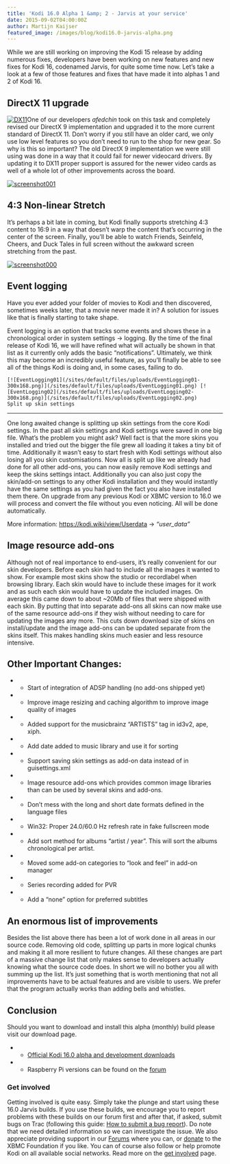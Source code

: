```yaml
---
title: 'Kodi 16.0 Alpha 1 &amp; 2 - Jarvis at your service'
date: 2015-09-02T04:00:00Z
author: Martijn Kaijser
featured_image: /images/blog/kodi16.0-jarvis-alpha.png
---
```

While we are still working on improving the Kodi 15 release by adding numerous fixes, developers have been working on new features and new fixes for Kodi 16, codenamed Jarvis, for quite some time now. Let’s take a look at a few of those features and fixes that have made it into alphas 1 and 2 of Kodi 16.

 DirectX 11 upgrade
------------------

 [![DX11](/sites/default/files/uploads/DX11.png)](/sites/default/files/uploads/DX11.png)One of our developers *afedchin* took on this task and completely revised our DirectX 9 implementation and upgraded it to the more current standard of DirectX 11. Don’t worry if you still have an older card, we only use low level features so you don’t need to run to the shop for new gear. So why is this so important? The old DirectX 9 implementation we were still using was done in a way that it could fail for newer videocard drivers. By updating it to DX11 proper support is assured for the newer video cards as well of a whole lot of other improvements across the board.

 [![screenshot001](/sites/default/files/uploads/screenshot0011-800x456.png)](/sites/default/files/uploads/screenshot0011.png)

 4:3 Non-linear Stretch
----------------------

 It’s perhaps a bit late in coming, but Kodi finally supports stretching 4:3 content to 16:9 in a way that doesn’t warp the content that’s occurring in the center of the screen. Finally, you’ll be able to watch Friends, Seinfeld, Cheers, and Duck Tales in full screen without the awkward screen stretching from the past.

 [![screenshot000](/sites/default/files/uploads/screenshot0001-800x449.png)](/sites/default/files/uploads/screenshot0001.png)

 Event logging
-------------

 Have you ever added your folder of movies to Kodi and then discovered, sometimes weeks later, that a movie never made it in? A solution for issues like that is finally starting to take shape.

 Event logging is an option that tracks some events and shows these in a chronological order in system settings -\> logging. By the time of the final release of Kodi 16, we will have refined what will actually be shown in that list as it currently only adds the basic “notifications”. Ultimately, we think this may become an incredibly useful feature, as you’ll finally be able to see all of the things Kodi is doing and, in some cases, failing to do.

    [![EventLogging01](/sites/default/files/uploads/EventLogging01-300x168.png)](/sites/default/files/uploads/EventLogging01.png) [![EventLogging02](/sites/default/files/uploads/EventLogging02-300x168.png)](/sites/default/files/uploads/EventLogging02.png)    Split up skin settings
----------------------

 One long awaited change is splitting up skin settings from the core Kodi settings. In the past all skin settings and Kodi settings were saved in one big file. What’s the problem you might ask? Well fact is that the more skins you installed and tried out the bigger the file grew all loading it takes a tiny bit of time. Additionally it wasn’t easy to start fresh with Kodi settings without also losing all you skin customisations. Now all is split up like we already had done for all other add-ons, you can now easily remove Kodi settings and keep the skins settings intact. Additionally you can also just copy the skin/add-on settings to any other Kodi installation and they would instantly have the same settings as you had given the fact you also have installed them there. On upgrade from any previous Kodi or XBMC version to 16.0 we will process and convert the file without you even noticing. All will be done automatically.

 More information: <https://kodi.wiki/view/Userdata> -\> *“user\_data”*

 Image resource add-ons
----------------------

 Although not of real importance to end-users, it’s really convenient for our skin developers. Before each skin had to include all the images it wanted to show. For example most skins show the studio or recordlabel when browsing library. Each skin would have to include these images for it work and as such each skin would have to update the included images. On average this came down to about ~20Mb of files that were shipped with each skin. By putting that into separate add-ons all skins can now make use of the same resource add-ons if they wish without needing to care for updating the images any more. This cuts down download size of skins on install/update and the image add-ons can be updated separate from the skins itself. This makes handling skins much easier and less resource intensive.

 Other Important Changes:
------------------------

 
 * * Start of integration of ADSP handling (no add-ons shipped yet)
 * * Improve image resizing and caching algorithm to improve image quality of images
 * * Added support for the musicbrainz “ARTISTS” tag in id3v2, ape, xiph.
 * * Add date added to music library and use it for sorting
 * * Support saving skin settings as add-on data instead of in guisettings.xml
 * * Image resource add-ons which provides common image libraries than can be used by several skins and add-ons.
 * * Don’t mess with the long and short date formats defined in the language files
 * * Win32: Proper 24.0/60.0 Hz refresh rate in fake fullscreen mode
 * * Add sort method for albums “artist / year”. This will sort the albums chronological per artist.
 * * Moved some add-on categories to “look and feel” in add-on manager
 * * Series recording added for PVR
 * * Add a “none” option for preferred subtitles
 
 An enormous list of improvements
--------------------------------

 Besides the list above there has been a lot of work done in all areas in our source code. Removing old code, splitting up parts in more logical chunks and making it all more resilient to future changes. All these changes are part of a massive change list that only makes sense to developers actually knowing what the source code does. In short we will no bother you all with summing up the list. It’s just something that is worth mentioning that not all improvements have to be actual features and are visible to users. We prefer that the program actually works than adding bells and whistles.

  Conclusion
----------

 Should you want to download and install this alpha (monthly) build please visit our download page.

 
 * * [Official Kodi 16.0 alpha and development downloads](/download)
 * * Raspberry Pi versions can be found on the [forum](https://forum.kodi.tv/forumdisplay.php?fid=166)
 
 ### Get involved

 Getting involved is quite easy. Simply take the plunge and start using these 16.0 Jarvis builds. If you use these builds, we encourage you to report problems with these builds on our forum first and after that, if asked, submit bugs on Trac (following this guide: [How to submit a bug report](https://kodi.wiki/view/HOW-TO:Submit_a_bug_report)). Do note that we need detailed information so we can investigate the issue. We also appreciate providing support in our [Forums](https://forum.kodi.tv/ "Kodi Forums") where you can, or [donate](/contribute/donate "XBMC Foundation Donations") to the XBMC Foundation if you like. You can of course also follow or help promote Kodi on all available social networks. Read more on the [get involved](/get-involved) page.

 